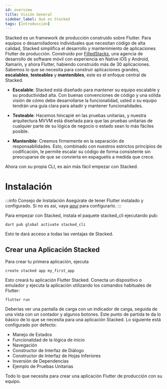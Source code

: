 ```yaml
---
id: overview
title: Visión General
sidebar_label: Qué es Stacked
tags: [introducción]
---
```


Stacked es un framework de producción construido sobre Flutter. Para equipos o desarrolladores individuales que necesitan código de alta calidad, Stacked simplifica el desarrollo y mantenimiento de aplicaciones Flutter de producción. Construido por [FilledStacks](https://www.youtube.com/filledstacks), una agencia de desarrollo de software móvil con experiencia en Native iOS y Android, Xamarin, y ahora Flutter, habiendo construido más de 30 aplicaciones. Sabemos lo que se necesita para construir aplicaciones grandes, **escalables**, **testeables** y **mantenibles**, este es el enfoque central de Stacked.

- **Escalable**: Stacked está diseñado para mantener su equipo escalable y su productividad alta. Con buenas convenciones de código y una sólida visión de cómo debe desarrollarse la funcionalidad, usted o su equipo tendrán una guía clara para añadir y mantener funcionalidades.

- **Testeable**: Hacemos hincapié en las pruebas unitarias, y nuestra arquitectura MVVM está diseñada para que las pruebas unitarias de cualquier parte de su lógica de negocio o estado sean lo más fáciles posible.

- **Mantenible**: Creemos firmemente en la separación de responsabilidades. Esto, combinado con nuestros estrictos principios de codificación, le permite escalar su código de forma consistente sin preocuparse de que se convierta en espaguetis a medida que crece.

Ahora con su propia CLI, es aún más fácil empezar con Stacked.


# Instalación

:::info Consejo de Instalación
Asegúrate de tener Flutter instalado y configurado. Si no es así, vaya [aquí](https://docs.flutter.dev/get-started/install) para configurarlo.
:::

Para empezar con Stacked, instala el paquete stacked_cli ejecutando pub:

```shell
dart pub global activate stacked_cli
```

Esto te dará acceso a todas las ventajas de Stacked.


## Crear una Aplicación Stacked

Para crear tu primera aplicación, ejecuta

```shell
create stacked app my_first_app
```

Esto creará tu aplicación Flutter Stacked. Conecta un dispositivo o emulador y ejecuta la aplicación utilizando los comandos habituales de Flutter:

```shell
flutter run
```

Deberías ver una pantalla de carga con un indicador de carga, seguida de una vista con un contador y algunos botones. Este punto de partida te da lo básico de lo que se necesita para una aplicación Stacked. Lo siguiente está configurado por defecto:

- Manejo de Estados
- Funcionalidad de la lógica de inicio
- Navegación
- Constructor de Interfaz de Diálogo
- Constructor de Interfaz de Hojas Inferiores
- Inversión de Dependencias
- Ejemplo de Pruebas Unitarias

Todo lo que necesita para crear una aplicación Flutter de producción con su equipo.